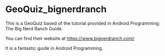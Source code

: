 # GeoQuiz_bignerdranch
This is a GeoQuiz based of the tutorial provided in Android Programming: The Big Nerd Ranch Guide.

You can find their website at https://www.bignerdranch.com/

It is a fantastic guide in Android Programming.
